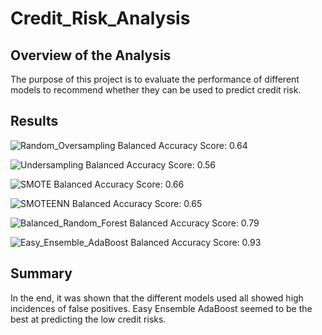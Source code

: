 # Credit_Risk_Analysis

## Overview of the Analysis
The purpose of this project is to evaluate the performance of different models to recommend whether they can be used to predict credit risk. 

## Results

![Random_Oversampling](Random_Oversampling.png)
Balanced Accuracy Score: 0.64

![Undersampling](Undersampling.png)
Balanced Accuracy Score: 0.56

![SMOTE](SMOTE.png)
Balanced Accuracy Score: 0.66

![SMOTEENN](SMOTEENN.png)
Balanced Accuracy Score: 0.65

![Balanced_Random_Forest](Balanced_Random_Forest.png)
Balanced Accuracy Score: 0.79

![Easy_Ensemble_AdaBoost](Easy_Ensemble_AdaBoost.png)
Balanced Accuracy Score: 0.93

## Summary
In the end, it was shown that the different models used all showed high incidences of false positives. Easy Ensemble AdaBoost seemed to be the best at predicting the low credit risks. 
